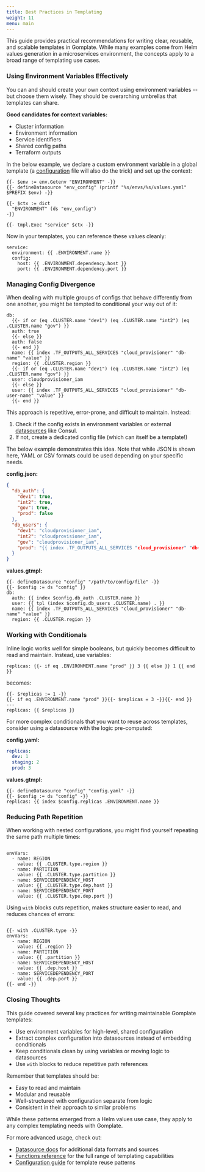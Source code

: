 ```yaml
---
title: Best Practices in Templating
weight: 11
menu: main
---
```


This guide provides practical recommendations for writing clear, reusable, and scalable templates in Gomplate. While many examples come from Helm values generation in a microservices environment, the concepts apply to a broad range of templating use cases.

### Using Environment Variables Effectively

You can and should create your own context using environment variables -- but choose them wisely. They should be overarching umbrellas that templates can share.

**Good candidates for context variables:**

- Cluster information
- Environment information
- Service identifiers
- Shared config paths
- Terraform outputs

In the below example, we declare a custom environment variable in a global template (a [configuration](https://docs.gomplate.ca/config/) file will also do the trick)
and set up the context:

```gotemplate
{{- $env := env.Getenv "ENVIRONMENT" -}}
{{- defineDatasource "env_config" (printf "%s/envs/%s/values.yaml" $PREFIX $env) -}}

{{- $ctx := dict 
  "ENVIRONMENT" (ds "env_config")
-}}

{{- tmpl.Exec "service" $ctx -}}
```

Now in your templates, you can reference these values cleanly:

```gotemplate
service:
  environment: {{ .ENVIRONMENT.name }}
  config:
    host: {{ .ENVIRONMENT.dependency.host }}
    port: {{ .ENVIRONMENT.dependency.port }}
```

### Managing Config Divergence

When dealing with multiple groups of configs that behave differently from one another, you might be tempted to conditional your way out of it:

```gotemplate
db:
  {{- if or (eq .CLUSTER.name "dev1") (eq .CLUSTER.name "int2") (eq .CLUSTER.name "gov") }}
  auth: true
  {{- else }}
  auth: false
  {{- end }}
  name: {{ index .TF_OUTPUTS_ALL_SERVICES "cloud_provisioner" "db-name" "value" }}
  region: {{ .CLUSTER.region }}
  {{- if or (eq .CLUSTER.name "dev1") (eq .CLUSTER.name "int2") (eq .CLUSTER.name "gov") }}
  user: cloudprovisioner_iam
  {{- else }}
  user: {{ index .TF_OUTPUTS_ALL_SERVICES "cloud_provisioner" "db-user-name" "value" }}
  {{- end }}
```

This approach is repetitive, error-prone, and difficult to maintain. Instead:

1. Check if the config exists in environment variables or external [datasources](https://docs.gomplate.ca/datasources/) like Consul.
2. If not, create a dedicated config file (which can itself be a template!)

The below example demonstrates this idea. Note that while JSON is shown here, YAML or CSV formats could be used depending on your specific needs.

**config.json:**

```json
{
  "db_auth": {
    "dev1": true,
    "int2": true,
    "gov": true,
    "prod": false
  },
  "db_users": {
    "dev1": "cloudprovisioner_iam",
    "int2": "cloudprovisioner_iam",
    "gov": "cloudprovisioner_iam",
    "prod": "{{ index .TF_OUTPUTS_ALL_SERVICES "cloud_provisioner" "db-user-name" "value" }}"
  }
}
```

**values.gtmpl:**

```gotemplate
{{- defineDatasource "config" "/path/to/config/file" -}}
{{- $config := ds "config" }}
db:
  auth: {{ index $config.db_auth .CLUSTER.name }}
  user: {{ tpl (index $config.db_users .CLUSTER.name) . }}
  name: {{ index .TF_OUTPUTS_ALL_SERVICES "cloud_provisioner" "db-name" "value" }}
  region: {{ .CLUSTER.region }}
```

### Working with Conditionals

Inline logic works well for simple booleans, but quickly becomes difficult to read and maintain.
Instead, use variables:

```gotemplate
replicas: {{- if eq .ENVIRONMENT.name "prod" }} 3 {{ else }} 1 {{ end }}
```

becomes:

```gotemplate
{{- $replicas := 1 -}}
{{- if eq .ENVIRONMENT.name "prod" }}{{- $replicas = 3 -}}{{- end }}
---
replicas: {{ $replicas }}
```

For more complex conditionals that you want to reuse across templates, consider using a datasource with the logic pre-computed:

**config.yaml:**

```yaml
replicas:
  dev: 1
  staging: 2
  prod: 3
```

**values.gtmpl:**

```gotemplate
{{- defineDatasource "config" "config.yaml" -}}
{{- $config := ds "config" -}}
replicas: {{ index $config.replicas .ENVIRONMENT.name }}
```

### Reducing Path Repetition

When working with nested configurations, you might find yourself repeating the same path multiple times:

```gotemplate

envVars:
  - name: REGION
    value: {{ .CLUSTER.type.region }}
  - name: PARTITION
    value: {{ .CLUSTER.type.partition }}
  - name: SERVICEDEPENDENCY_HOST
    value: {{ .CLUSTER.type.dep.host }}
  - name: SERVICEDEPENDENCY_PORT
    value: {{ .CLUSTER.type.dep.port }}

```

Using `with` blocks cuts repetition, makes structure easier to read, and reduces chances of errors:

```gotemplate

{{- with .CLUSTER.type -}}
envVars:
  - name: REGION
    value: {{ .region }}
  - name: PARTITION
    value: {{ .partition }}
  - name: SERVICEDEPENDENCY_HOST
    value: {{ .dep.host }}
  - name: SERVICEDEPENDENCY_PORT
    value: {{ .dep.port }}
{{- end -}}

```

### Closing Thoughts

This guide covered several key practices for writing maintainable Gomplate templates:

- Use environment variables for high-level, shared configuration
- Extract complex configuration into datasources instead of embedding conditionals
- Keep conditionals clean by using variables or moving logic to datasources
- Use `with` blocks to reduce repetitive path references

Remember that templates should be:

- Easy to read and maintain
- Modular and reusable
- Well-structured with configuration separate from logic
- Consistent in their approach to similar problems

While these patterns emerged from a Helm values use case, they apply to any complex templating needs with Gomplate.

For more advanced usage, check out:
- [Datasource docs](https://docs.gomplate.ca/datasources/) for additional data formats and sources
- [Functions reference](https://docs.gomplate.ca/functions/) for the full range of templating capabilities
- [Configuration guide](https://docs.gomplate.ca/config/) for template reuse patterns